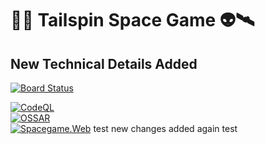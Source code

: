 #  🚀👾 Tailspin Space Game 👽🛰

## New Technical Details Added

[![Board Status](http://tfsplayground.southeastasia.cloudapp.azure.com:8080/tfs/Playground/d42a0662-f437-4c1d-89ad-e1a46f17d69a/9c368573-948b-435e-83c0-c93410fb7075/_apis/work/boardbadge/4a4e9d78-9e0f-4746-a099-765cf2baa5c2?columnOptions=1)](http://tfsplayground.southeastasia.cloudapp.azure.com:8080/tfs/Playground/d42a0662-f437-4c1d-89ad-e1a46f17d69a/_boards/board/t/9c368573-948b-435e-83c0-c93410fb7075/Microsoft.RequirementCategory)



[![CodeQL](https://github.com/CanarysPlayground/tailspin-spacegame/actions/workflows/codeql-analysis.yml/badge.svg)](https://github.com/CanarysPlayground/tailspin-spacegame/actions/workflows/codeql-analysis.yml)<br/>
[![OSSAR](https://github.com/CanarysPlayground/tailspin-spacegame/actions/workflows/ossar-analysis.yml/badge.svg)](https://github.com/CanarysPlayground/tailspin-spacegame/actions/workflows/ossar-analysis.yml)<br/>
[![Spacegame.Web](https://github.com/CanarysPlayground/tailspin-spacegame/actions/workflows/azure-webapp.yml/badge.svg)](https://github.com/CanarysPlayground/tailspin-spacegame/actions/workflows/azure-webapp.yml)
test
new changes added again
test



